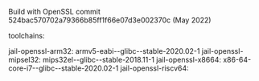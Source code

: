Build with OpenSSL commit 524bac570702a79366b85ff1f66e07d3e002370c (May 2022)

toolchains:

jail-openssl-arm32: armv5-eabi--glibc--stable-2020.02-1
jail-openssl-mipsel32: mips32el--glibc--stable-2018.11-1
jail-openssl-x8664: x86-64-core-i7--glibc--stable-2020.02-1
jail-openssl-riscv64: 